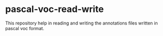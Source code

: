 # pascal-voc-read-write
This repository help in reading and writing the annotations files written in pascal voc format.
